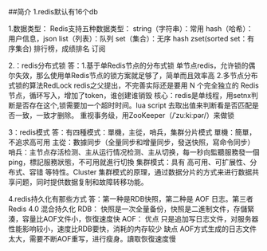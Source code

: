 ##简介
1.redis默认有16个db

1.数据类型：
Redis支持五种数据类型：
string（字符串）：常用
hash（哈希）：用户信息，json
list（列表）：队列
set（集合）：无序 hash
zset(sorted set：有序集合) 排行榜，成绩排名
订阅

2.：redis分布式锁
   答：1.基于单Redis节点的分布式锁
     单节点redis，允许锁的偶尔失效，那么使用单Redis节点的锁方案就足够了，简单而且效率高
     2.多节点分布式锁的算法RedLock
     redis之父提出，不完善实际还是要用 N 个完全独立的 Redis 节点，循环写入，增加了token，谁创建谁销毁
     核心：redis是单线程，用setnx判断是否存在这个,锁需要加一个超时时间。lua script 去取出值来判断看是否匹配是否一致，一致才删除。
     重视事务级，用ZooKeeper（/ˈzuːkiːpər/）来做锁
  
3：redis模式
   答：有四種模式：單機，主從，哨兵，集群分片模式
       單機：簡單，不追求高可用
       主從：數據同步（全量同步和增量同步，發送快照，寫命令同步）
       哨兵：主节点存活检测、主从运行情况检测、主从切换，每一秒向監聽服務發一個ping，標記服務狀態，不可用就進行切換
       集群模式：具有 高可用、可扩展性、分布式、容错 等特性。Cluster 集群模式的原理，通过数据分片的方式来进行数据共享问题，同时提供数据复制和故障转移功能。
  
 4.redis持久化有那些方式
   答：第一种是RDB快照，第二种是 AOF 日志。第三者 Redis 4.0 混合持久化
       RDB：
       快照是一次全量备份，快照是二進制文件，存儲緊湊，容量比AOF文件小，恢復速度快
       AOF：
        优点 只是追加写日志文件，对服务器性能影响较小，速度比RDB要快，消耗的内存较少
        缺点 AOF方式生成的日志文件太大，需要不断AOF重写，进行瘦身。讀取恢復速度慢

